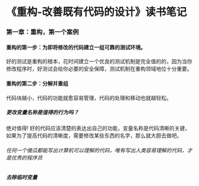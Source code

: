 # 《重构-改善既有代码的设计》读书笔记

### 第一章：重构，第一个案例

#### 重构的第一步：为即将修改的代码建立一组可靠的测试环境。
好的测试是重构的根本，花时间建立一个优良的测试机制是完全值的的，因为当你修改程序时，好测试会给你必要的安全保障，测试机制在重构领域地位十分重要。

#### 重构的第二步：分解并重组
代码块越小，代码的功能就愈容易管理，代码的处理和移动也就越轻松。

##### 更改变量名称是值得的行为吗？
绝对值得! 好的代码应该清楚的表达出自己的功能，变量名称是代码清晰的关键，如果为了提高代码的清晰度，需要修改某些东西的名字，那么就大胆去做吧。

###### *任何一个傻瓜都能写出计算机可以理解的代码，唯有写出人类容易理解的代码，才是优秀的程序员*

##### 去除临时变量



